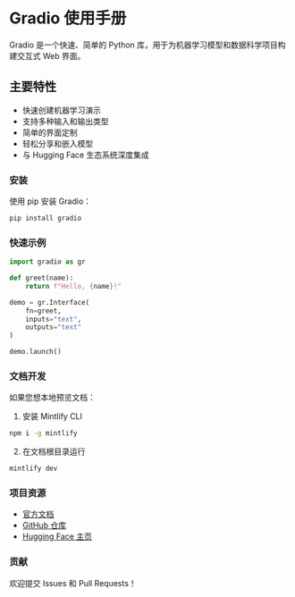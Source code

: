 # Gradio 使用手册

Gradio 是一个快速、简单的 Python 库，用于为机器学习模型和数据科学项目构建交互式 Web 界面。

## 主要特性

- 快速创建机器学习演示
- 支持多种输入和输出类型
- 简单的界面定制
- 轻松分享和嵌入模型
- 与 Hugging Face 生态系统深度集成

### 安装

使用 pip 安装 Gradio：

```bash
pip install gradio
```

### 快速示例

```python
import gradio as gr

def greet(name):
    return f"Hello, {name}!"

demo = gr.Interface(
    fn=greet, 
    inputs="text", 
    outputs="text"
)

demo.launch()
```

### 文档开发

如果您想本地预览文档：

1. 安装 Mintlify CLI
```bash
npm i -g mintlify
```

2. 在文档根目录运行
```bash
mintlify dev
```

### 项目资源

- [官方文档](https://gradio.app/docs)
- [GitHub 仓库](https://github.com/gradio-app/gradio)
- [Hugging Face 主页](https://huggingface.co/spaces/gradio)

### 贡献

欢迎提交 Issues 和 Pull Requests！
